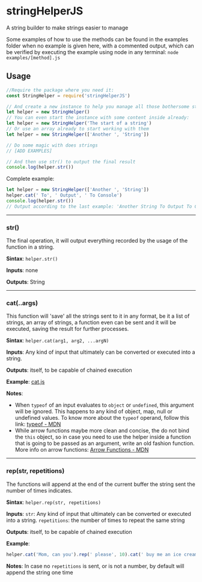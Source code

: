 # stringHelperJS
A string builder to make strings easier to manage

Some examples of how to use the methods can be found in the examples folder when no example is given here, with a commented output, which can be verified by executing the example using node in any terminal: `node examples/[method].js`

## Usage

```js
//Require the package where you need it:
const StringHelper = require('stringHelperJS')

// And create a new instance to help you manage all those bothersome strings:
let helper = new StringHelper()
// You can even start the instance with some content inside already:
let helper = new StringHelper('The start of a string')
// Or use an array already to start working with them
let helper = new StringHelper(['Another ', 'String'])

// Do some magic with does strings
// [ADD EXAMPLES]

// And then use str() to output the final result
console.log(helper.str())
```

Complete example:
```js
let helper = new StringHelper(['Another ', 'String'])
helper.cat(' To', ' Output', ' To Console')
console.log(helper.str())
// Output according to the last example: 'Another String To Output To Console'
```

---

### str()
The final operation, it will output everything recorded by the usage of the function in a string.

**Sintax**: `helper.str()`

**Inputs**: none

**Outputs**: String

---

### cat(..args)
This function will 'save' all the strings sent to it in any format, be it a list of strings, an array of strings, a function even can be sent and it will be executed, saving the result for further processes.

**Sintax**: `helper.cat(arg1, arg2, ...argN)`

**Inputs**: Any kind of input that ultimately can be converted or executed into a string.

**Outputs**: itself, to be capable of chained execution

**Example**: [cat.js](examples/cat.js)

**Notes**:
- When `typeof` of an input evaluates to `object` or `undefined`, this argument will be ignored. This happens to any kind of object, map, null or undefined values. To know more about the `typeof` operand, follow this link: [typeof - MDN](https://developer.mozilla.org/en-US/docs/Web/JavaScript/Reference/Operators/typeof)
- While arrow functions maybe more clean and concise, the do not bind the `this` object, so in case you need to use the helper inside a function that is going to be passed as an argument, write an old fashion function. More info on arrow functions: [Arrow Functions - MDN](https://developer.mozilla.org/en/docs/Web/JavaScript/Reference/Functions/Arrow_functions)

---

### rep(str, repetitions)
The functions will append at the end of the current buffer the string sent the number of times indicates.

**Sintax**: `helper.rep(str, repetitions)`

**Inputs**: `str`: Any kind of input that ultimately can be converted or executed into a string. `repetitions`: the number of times to repeat the same string

**Outputs**: itself, to be capable of chained execution

**Example**:
```js
helper.cat('Mom, can you').rep(' please', 10).cat(' buy me an ice cream');
```
**Notes**: In case no `repetitions` is sent, or is not a number, by default will append the string one time
